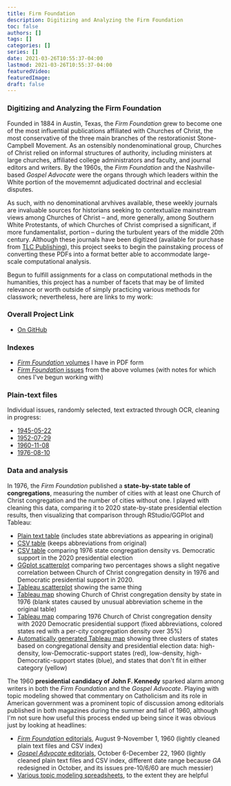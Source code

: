 ```yaml
---
title: Firm Foundation
description: Digitizing and Analyzing the Firm Foundation
toc: false
authors: []
tags: []
categories: []
series: []
date: 2021-03-26T10:55:37-04:00
lastmod: 2021-03-26T10:55:37-04:00
featuredVideo:
featuredImage:
draft: false
---
```



### Digitizing and Analyzing the Firm Foundation

Founded in 1884 in Austin, Texas, the *Firm Foundation* grew to become one of the most influential publications affiliated with Churches of Christ, the most conservative of the three main branches of the restorationist Stone-Campbell Movement. As an ostensibly nondenominational group, Churches of Christ relied on informal structures of authority, including ministers at large churches, affiliated college administrators and faculty, and journal editors and writers. By the 1960s, the *Firm Foundation* and the Nashville-based *Gospel Advocate* were the organs through which leaders within the White portion of the movememnt adjudicated doctrinal and ecclesial disputes.

As such, with no denominational arvhives available, these weekly journals are invaluable sources for historians seeking to contextualize mainstream views among Churches of Christ – and, more generally, among Southern White Protestants, of which Churches of Christ comprised a significant, if more fundamentalist, portion – during the turbulent years of the middle 20th century. Although these journals have been digitized (available for purchase from [TLC Publishing](https://www.tomchilders.net/Journals_c_17.html)), this project seeks to begin the painstaking process of converting these PDFs into a format better able to accommodate large-scale computational analysis.

Begun to fulfill assignments for a class on computational methods in the humanities, this project has a number of facets that may be of limited relevance or worth outside of simply practicing various methods for classwork; nevertheless, here are links to my work:

### Overall Project Link

- [On GitHub](https://github.com/pa20bm/firm-foundation/tree/main/anthony-firm-foundation-main)

### Indexes

- [*Firm Foundation* volumes](https://github.com/pa20bm/firm-foundation/blob/main/anthony-firm-foundation-main/FFVolumesIndex.csv) I have in PDF form
- [*Firm Foundation* issues](https://github.com/pa20bm/firm-foundation/blob/main/anthony-firm-foundation-main/FFIssuesIndex.csv) from the above volumes (with notes for which ones I've begun working with)

### Plain-text files

Individual issues, randomly selected, text extracted through OCR, cleaning in progress:
- [1945-05-22](https://github.com/pa20bm/firm-foundation/blob/main/anthony-firm-foundation-main/Issues/FF-1945-05-22)
- [1952-07-29](https://github.com/pa20bm/firm-foundation/blob/main/anthony-firm-foundation-main/Issues/FF-1952-07-29)
- [1960-11-08](https://github.com/pa20bm/firm-foundation/blob/main/anthony-firm-foundation-main/Issues/FF-1960-11-08)
- [1976-08-10](https://github.com/pa20bm/firm-foundation/blob/main/anthony-firm-foundation-main/Issues/FF-1976-08-10)


### Data and analysis

In 1976, the *Firm Foundation* published a **state-by-state table of congregations**, measuring the number of cities with at least one Church of Christ congregation and the number of cities without one. I played with cleaning this data, comparing it to 2020 state-by-state presidential election results, then visualizing that comparison through RStudio/GGPlot and Tableau:
- [Plain text table](https://github.com/pa20bm/firm-foundation/blob/main/anthony-firm-foundation-main/Table_cleanup/1976StateCongregationsTable) (includes state abbreviations as appearing in original)
- [CSV table](https://github.com/pa20bm/firm-foundation/blob/main/anthony-firm-foundation-main/Table_cleanup/1976StateCongregationsTable.csv) (keeps abbreviations from original)
- [CSV table](https://github.com/pa20bm/firm-foundation/blob/main/anthony-firm-foundation-main/Table_cleanup/CongsxDems.csv) comparing 1976 state congregation density vs. Democratic support in the 2020 presidential election
- [GGplot scatterplot](https://github.com/pa20bm/firm-foundation/blob/main/anthony-firm-foundation-main/Plotting/congregations_democrats_plot.png) comparing two percentages shows a slight negative correlation between Church of Christ congregation density in 1976 and Democratic presidential support in 2020.
- [Tableau scatterplot](https://public.tableau.com/profile/paul.anthony3275#!/vizhome/ChurchesofChristxPresidentialResults/Sheet1) showing the same thing
- [Tableau map](https://public.tableau.com/profile/paul.anthony3275#!/vizhome/CoCData/Sheet1) showing Church of Christ congregation density by state in 1976 (blank states caused by unusual abbreviation scheme in the original table)
- [Tableau map](https://public.tableau.com/profile/paul.anthony3275#!/vizhome/1976ChurchesofChristbyState/Sheet1) comparing 1976 Church of Christ congregation density with 2020 Democratic presidential support (fixed abbreviations, colored states red with a per-city congregation density over 35%)
- [Automatically generated Tableau map](https://public.tableau.com/profile/paul.anthony3275#!/vizhome/ChurchesofChristxPresidentialResultsClusters/Sheet1) showing three clusters of states based on congregational density and presidential election data: high-density, low-Democratic-support states (red), low-density, high-Democratic-support states (blue), and states that don't fit in either category (yellow)

The 1960 **presidential candidacy of John F. Kennedy** sparked alarm among writers in both the *Firm Foundation* and the *Gospel Advocate*. Playing with topic modeling showed that commentary on Catholicism and its role in American government was a prominent topic of discussion among editorials published in both magazines during the summer and fall of 1960, although I'm not sure how useful this process ended up being since it was obvious just by looking at headlines:
- [*Firm Foundation* editorials](https://github.com/pa20bm/firm-foundation/tree/main/anthony-firm-foundation-main/1960-editorials/ff), August 9-November 1, 1960 (lightly cleaned plain text files and CSV index)
- [*Gospel Advocate* editorials](https://github.com/pa20bm/firm-foundation/tree/main/anthony-firm-foundation-main/1960-editorials/ga), October 6-December 22, 1960 (lightly cleaned plain text files and CSV index, different date range because *GA* redesigned in October, and its issues pre-10/6/60 are much messier)
- [Various topic modeling spreadsheets](https://github.com/pa20bm/firm-foundation/tree/main/anthony-firm-foundation-main/1960-editorials), to the extent they are helpful